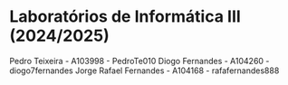 # Laboratórios de Informática III (2024/2025)

Pedro Teixeira - A103998 - PedroTe010
Diogo Fernandes - A104260 - diogo7fernandes
Jorge Rafael Fernandes - A104168 - rafafernandes888
